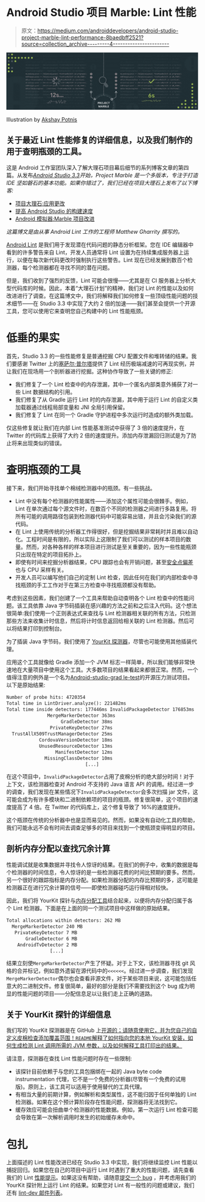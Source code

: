 # Android Studio 项目 Marble: Lint 性能

> 原文：<https://medium.com/androiddevelopers/android-studio-project-marble-lint-performance-8baedbff2521?source=collection_archive---------4----------------------->

![](img/84228505b5f0e96f504e878264c04ec2.png)

Illustration by [Akshay Potnis](https://www.linkedin.com/in/potnisakshay)

## 关于最近 Lint 性能修复的详细信息，以及我们制作的用于查明瓶颈的工具。

这是 Android 工作室团队深入了解大理石项目幕后细节的系列博客文章的第四篇。从发布[*Android Studio 3.3*](https://android-developers.googleblog.com/2019/01/android-studio-33.html)*开始，Project Marble 是一个多版本，专注于打造 IDE 坚如磐石的基本功能。如果你错过了，我们已经在项目大理石上发布了以下博客:*

*   [项目大理石:应用更改](/androiddevelopers/android-studio-project-marble-apply-changes-e3048662e8cd)
*   [提高 Android Studio 的构建速度](/androiddevelopers/improving-build-speed-in-android-studio-3e1425274837)
*   [Android 模拟器:Marble 项目改进](/androiddevelopers/android-emulator-project-marble-improvements-1175a934941e)

*这篇博文是由从事 Android Lint 工作的工程师 Matthew Gharrity 撰写的。*

[Android Lint](https://developer.android.com/studio/write/lint) 是我们用于发现潜在代码问题的静态分析框架。您在 IDE 编辑器中看到的许多警告来自 Lint，开发人员通常将 Lint 设置为在持续集成服务器上运行，以便在每次新代码更改时强制执行这些警告。Lint 现在已经发展到数百个检测器，每个检测器都在寻找不同的潜在问题。

但是，我们收到了强烈的反馈，Lint 可能会很慢——尤其是在 CI 服务器上分析大型代码库的时候。因此，本着“大理石计划”的精神，我们对 Lint 的性能以及如何改进进行了调查。在这篇博文中，我们将解释我们如何修复一些顶级性能问题的技术细节——在 Studio 3.3 中实现了大约 2 倍的加速——我们甚至会提供一个开源工具，您可以使用它来查明您自己构建中的 Lint 性能瓶颈。

# 低垂的果实

首先，Studio 3.3 的一些性能修复是普通挖掘 CPU 配置文件和堆转储的结果。我们要感谢 Twitter 上的[塞萨尔·普尔塔](https://twitter.com/cesardielo)提供了 Lint 经历极端减速的可再现实例，并让我们在现场用一个剖析器进行挖掘。这种协作导致了一些关键的修正:

*   我们修复了一个 Lint 检查中的内存泄漏，其中一个匿名内部类意外捕获了对一些 Lint 数据结构的引用。
*   我们修复了从 Gradle 运行 Lint 时的内存泄漏，其中用于运行 Lint 的自定义类加载器通过线程局部变量和 JNI 全局引用保留。
*   我们修复了 Lint 在同一个 Gradle 守护进程中多次运行时造成的额外类加载。

仅这些修复就让我们在内部 Lint 性能基准测试中获得了 3 倍的速度提升，在 Twitter 的代码库上获得了大约 2 倍的速度提升。添加内存泄漏回归测试是为了防止将来出现类似的错误。

# 查明瓶颈的工具

接下来，我们开始寻找单个棉绒检测器中的瓶颈。有一些挑战。

*   Lint 中没有每个检测器的性能属性——添加这个属性可能会很棘手。例如，Lint 在单次通过每个源文件时，在数百个不同的检测器之间进行多路复用。将所有可能的调用路径包装到检测器代码中可能容易出错，并且会污染我们的源代码。
*   在 Lint 上使用传统的分析器工作得很好，但是挖掘结果非常耗时并且难以自动化。工程时间是有限的，所以实际上这限制了我们可以测试的样本项目的数量。然而，对各种各样的样本项目进行测试是至关重要的，因为一些性能瓶颈只出现在特定的项目拓扑上。
*   即使有时间来挖掘分析器结果，CPU 跟踪也会有开销问题，甚至[安全点偏差](http://jeremymanson.blogspot.com/2010/07/why-many-profilers-have-serious.html)也与 CPU 采样有关。
*   开发人员可以编写他们自己的定制 Lint 检查，因此任何在我们的内部检查中寻找瓶颈的手工工作对于在第三方检查中寻找瓶颈都没有帮助。

考虑到这些因素，我们创建了一个工具来帮助自动查明各个 Lint 检查中的性能问题。该工具依靠 Java 字节码插装在感兴趣的方法之前和之后注入代码。这个想法很简单:我们使用一个正则表达式来查找与 Lint 检测器相关联的所有方法，只检测那些方法来收集计时信息，然后将计时信息返回给相关联的 Lint 检测器。然后可以将结果打印到控制台。

为了插装 Java 字节码，我们使用了 [YourKit 探测器](https://www.yourkit.com/docs/java/help/probe_class.jsp)，尽管也可能使用其他插装代理。

应用这个工具就像给 Gradle 添加一个 JVM 标志一样简单，所以我们能够非常快速地在大量项目中使用这个工具。大多数项目的结果看起来都很正常。然而，一个值得注意的例外是一个名为[Android-studio-grad le-test](https://github.com/kageiit/android-studio-gradle-test)的开源压力测试项目。以下是原始结果:

```
Number of probe hits: 4720354
Total time in LintDriver.analyze(): 221482ms
Total time inside detectors: 177446ms InvalidPackageDetector 176853ms
               MergeMarkerDetector 363ms
                    GradleDetector 38ms
                PrivateKeyDetector 27ms
  TrustAllX509TrustManagerDetector 25ms
            CordovaVersionDetector 18ms
            UnusedResourceDetector 13ms
                  ManifestDetector 12ms
              MissingClassDetector 10ms
                             [...]
```

在这个项目中，`InvalidPackageDetector`占用了皮棉分析的绝大部分时间！对于上下文，该检测器检查对 Android 不支持的 Java 语言 API 的调用。经过进一步的调查，我们发现在某些情况下`InvalidPackageDetector`会多次扫描 jar 文件，这可能会成为有许多模块和二进制依赖项的项目的瓶颈。修复很简单，这个项目的速度提高了 4 倍。在 Twitter 的代码库上，这个修复导致了 16%的速度提升。

这个瓶颈在传统的分析器中也是显而易见的。然而，如果没有自动化工具的帮助，我们可能永远不会有时间去调查足够多的项目来找到一个使瓶颈变得明显的项目。

## 剖析内存分配以查找冗余计算

性能调试就是收集数据并寻找令人惊讶的结果。在我们的例子中，收集的数据是每个检测器的时间信息，令人惊讶的是一些检测器花费的时间比预期的要多。然而，另一个很好的跟踪指标是内存分配。如果检测器分配的内存比预期的多，这可能是检测器正在进行冗余计算的信号——即使检测器碰巧运行得相对较快。

因此，我们将 YourKit 探针与[内存分配工具](https://github.com/google/allocation-instrumenter)结合起来，以便将内存分配归属于各个 Lint 检测器。下面是在上面的同一个测试项目中这样做的原始结果。

```
Total allocations within detectors: 262 MB
  MergeMarkerDetector 240 MB
   PrivateKeyDetector 7 MB
       GradleDetector 6 MB
    AndroidTvDetector 2 MB
                [...]
```

结果立刻使`MergeMarkerDetector`产生了怀疑。对于上下文，该检测器寻找 git 风格的合并标记，例如意外遗留在源代码中的`<<<<<<`。经过进一步调查，我们发现`MergeMarkerDetector`偶尔也会查看非源文件，对于某些项目来说，这可能包括任意大的二进制文件。修复很简单，最好的部分是我们不需要找到这个 bug 成为明显的性能问题的项目——分配信息足以让我们走上正确的道路。

## 关于 YourKit 探针的详细信息

我们写的 YourKit 探测器是在 GitHub 上[开源的；请随意使用它，并为您自己的自定义皮棉检查添加覆盖范围！`README`解释了如何指向您的本地 YourKit 安装，如何生成检测 Lint 调用所需的 JVM 参数，以及如何解释工具打印出的结果。](https://github.com/google/android-lint-performance-probe)

请注意，探测器在查找 Lint 性能问题时存在一些限制:

*   该探针目前依赖于与您的工具包捆绑在一起的 Java byte code instrumentation 代理，它不是一个免费的分析器(尽管有一个免费的试用版)。原则上，该工具可以适用于使用替代的工具代理。
*   有相当大量的前期计算，例如解析和类型属性，这不能归因于任何单独的 Lint 检测器。如果在这个预计算阶段存在性能问题，探测器将无法找到它。
*   缓存效应可能会扭曲单个检测器的性能数据。例如，第一次运行 Lint 检查可能会导致在第一次解析调用时发生的初始缓存未命中。

# 包扎

上面描述的 Lint 性能改进已经在 Studio 3.3 中实现，我们将继续监控 Lint 性能以捕捉回归。如果您在自己的项目中运行 Lint 时遇到了重大的性能问题，请先查看我们的 Lint [性能提示](https://groups.google.com/d/msg/lint-dev/RGTvK_uHQGQ/FjJA12aGBAAJ)。如果这没有帮助，请随意[提交一个 bug](https://issuetracker.google.com/issues/new?component=192718&template=842813) ，并考虑用我们的 YourKit 探针附上运行 Lint 的结果。如果您对 Lint 有一般性的问题或建议，我们还有 [lint-dev 邮件列表](https://groups.google.com/d/forum/lint-dev)。